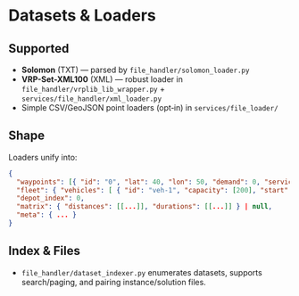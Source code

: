 # Datasets & Loaders

## Supported
- **Solomon** (TXT) — parsed by `file_handler/solomon_loader.py`
- **VRP-Set-XML100** (XML) — robust loader in `file_handler/vrplib_lib_wrapper.py` + `services/file_handler/xml_loader.py`
- Simple CSV/GeoJSON point loaders (opt‑in) in `services/file_loader/`

## Shape
Loaders unify into:
```json
{
  "waypoints": [{ "id": "0", "lat": 40, "lon": 50, "demand": 0, "service_time": 0, "time_window": [0, 3600], "depot": true }, ...],
  "fleet": { "vehicles": [ { "id": "veh-1", "capacity": [200], "start": 0, "end": 0 }, ... ] },
  "depot_index": 0,
  "matrix": { "distances": [[...]], "durations": [[...]] } | null,
  "meta": { ... }
}
```

## Index & Files
- `file_handler/dataset_indexer.py` enumerates datasets, supports search/paging, and pairing instance/solution files.
